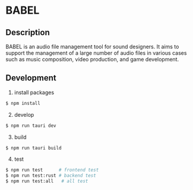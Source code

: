 # BABEL

## Description
BABEL is an audio file management tool for sound designers. It aims to support the management of a large number of audio files in various cases such as music composition, video production, and game development.

## Development

1. install packages
```bash
$ npm install
```

2. develop
```bash
$ npm run tauri dev
```

3. build
```bash
$ npm run tauri build
```

4. test
```bash
$ npm run test      # frontend test
$ npm run test:rust # backend test
$ npm run test:all   # all test
```
